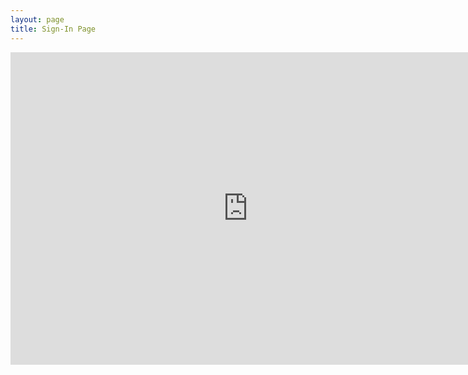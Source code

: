 ```yaml
---
layout: page
title: Sign-In Page
---
```


<div class="signin-holder">
  <iframe src="https://docs.google.com/forms/d/e/1FAIpQLSco4qlMSLeoBb6eF-yAbeY5PTyHTzLuXo5rmZao8E2iW6SpPQ/viewform?embedded=true" width="760" height="500" frameborder="0" marginheight="0" marginwidth="0">Loading...</iframe>
</div>


